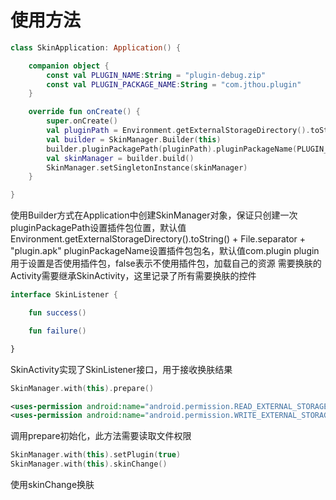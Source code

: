# 使用方法
```kotlin
class SkinApplication: Application() {

    companion object {
        const val PLUGIN_NAME:String = "plugin-debug.zip"
        const val PLUGIN_PACKAGE_NAME:String = "com.jthou.plugin"
    }

    override fun onCreate() {
        super.onCreate()
        val pluginPath = Environment.getExternalStorageDirectory().toString() + File.separator + PLUGIN_NAME
        val builder = SkinManager.Builder(this)
        builder.pluginPackagePath(pluginPath).pluginPackageName(PLUGIN_PACKAGE_NAME).plugin(true)
        val skinManager = builder.build()
        SkinManager.setSingletonInstance(skinManager)
    }

}
```
使用Builder方式在Application中创建SkinManager对象，保证只创建一次
pluginPackagePath设置插件包位置，默认值Environment.getExternalStorageDirectory().toString() + File.separator + "plugin.apk"
pluginPackageName设置插件包包名，默认值com.plugin
plugin用于设置是否使用插件包，false表示不使用插件包，加载自己的资源
需要换肤的Activity需要继承SkinActivity，这里记录了所有需要换肤的控件
```kotlin
interface SkinListener {

    fun success()

    fun failure()

}
```
SkinActivity实现了SkinListener接口，用于接收换肤结果
```kotlin
SkinManager.with(this).prepare()
```
```xml
<uses-permission android:name="android.permission.READ_EXTERNAL_STORAGE" />
<uses-permission android:name="android.permission.WRITE_EXTERNAL_STORAGE" />
```
调用prepare初始化，此方法需要读取文件权限
```kotlin
SkinManager.with(this).setPlugin(true)
SkinManager.with(this).skinChange()
```
使用skinChange换肤
